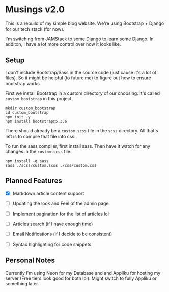 # Musings v2.0

This is a rebuild of my simple blog website. 
We're using Bootstrap + Django for our tech stack (for now).

I'm switching from JAMStack to some Django to learn some Django. In additon, I have a lot more control over how it looks like.


## Setup

I don't include Bootstrap/Sass in the source code (just cause it's a lot of files). So it might be helpful (to future me) to figure out how to ensure bootstrap works.

First we install Bootstrap in a custom directory of our choosing. It's called `custom_bootstrap` in this project.
```
mkdir custom_bootstrap
cd custom_bootstrap
npm init -y
npm install bootstrap@5.3.6
```

There should already be a `custom.scss` file in the `scss` directory. All that's left is to compile that file into css.

To run the sass compiler, first install sass. Then have it watch for any changes in the `custom.scss` file.
```
npm install -g sass
sass ./scss/custom.scss ./css/custom.css
```

## Planned Features
- [x] Markdown article content support
- [ ] Updating the look and Feel of the admin page
- [ ] Implement pagination for the list of articles lol
- [ ] Articles search (if I have enough time)
- [ ] Email Notifications (if I decide to be consistent)
- [ ] Syntax highlighting for code snippets


## Personal Notes
Currently I'm using Neon for my Database and and Appliku for hosting my server (Free tiers look good for both lol). Might switch to fully Appliku or something later.